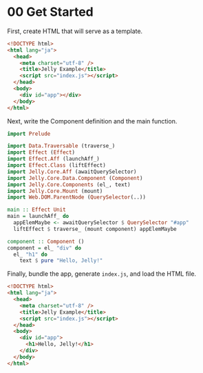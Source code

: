 # 00 Get Started

First, create HTML that will serve as a template.

```html
<!DOCTYPE html>
<html lang="ja">
  <head>
    <meta charset="utf-8" />
    <title>Jelly Example</title>
    <script src="index.js"></script>
  </head>
  <body>
    <div id="app"></div>
  </body>
</html>
```

Next, write the Component definition and the main function.

```purs
import Prelude

import Data.Traversable (traverse_)
import Effect (Effect)
import Effect.Aff (launchAff_)
import Effect.Class (liftEffect)
import Jelly.Core.Aff (awaitQuerySelector)
import Jelly.Core.Data.Component (Component)
import Jelly.Core.Components (el_, text)
import Jelly.Core.Mount (mount)
import Web.DOM.ParentNode (QuerySelector(..))

main :: Effect Unit
main = launchAff_ do
  appElemMaybe <- awaitQuerySelector $ QuerySelector "#app"
  liftEffect $ traverse_ (mount component) appElemMaybe

component :: Component ()
component = el_ "div" do
  el_ "h1" do
    text $ pure "Hello, Jelly!"

```

Finally, bundle the app, generate `index.js`, and load the HTML file.

```html
<!DOCTYPE html>
<html lang="ja">
  <head>
    <meta charset="utf-8" />
    <title>Jelly Example</title>
    <script src="index.js"></script>
  </head>
  <body>
    <div id="app">
      <h1>Hello, Jelly!</h1>
    </div>
  </body>
</html>
```
